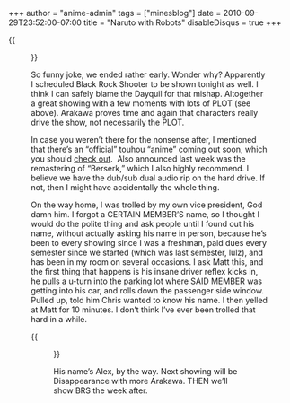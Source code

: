 +++
author = "anime-admin"
tags = ["minesblog"]
date = 2010-09-29T23:52:00-07:00
title = "Naruto with Robots"
disableDisqus = true
+++

{{<figure src="http://minesblog.com/anime/files/2010/09/largetits.jpg" link="http://minesblog.com/anime/files/2010/09/largetits.jpg" caption="Now back to the kitchen" width="450" height="254">}}

So funny joke, we ended rather early. Wonder why? Apparently I scheduled Black Rock Shooter to be shown tonight as well. I think I can safely blame the Dayquil for that mishap. Altogether a great showing with a few moments with lots of PLOT (see above). Arakawa proves time and again that characters really drive the show, not necessarily the PLOT.

In case you weren’t there for the nonsense after, I mentioned that there’s an “official” touhou “anime” coming out soon, which you should [check out](http://www.youtube.com/watch?v=B2cPk1196xY).  Also announced last week was the remastering of “Berserk,” which I also highly recommend. I believe we have the dub/sub dual audio rip on the hard drive. If not, then I might have accidentally the whole thing.

On the way home, I was trolled by my own vice president, God damn him. I forgot a CERTAIN MEMBER’S name, so I thought I would do the polite thing and ask people until I found out his name, without actually asking his name in person, because he’s been to every showing since I was a freshman, paid dues every semester since we started (which was last semester, lulz), and has been in my room on several occasions. I ask Matt this, and the first thing that happens is his insane driver reflex kicks in, he pulls a u-turn into the parking lot where SAID MEMBER was getting into his car, and rolls down the passenger side window. Pulled up, told him Chris wanted to know his name. I then yelled at Matt for 10 minutes. I don’t think I’ve ever been trolled that hard in a while.

{{<figure src="http://minesblog.com/anime/files/2010/09/1275977623489.gif" link="http://minesblog.com/anime/files/2010/09/1275977623489.gif" caption="My face, when trolled" width="250" height="250">}}

His name’s Alex, by the way. Next showing will be Disappearance with more Arakawa. THEN we’ll show BRS the week after.
